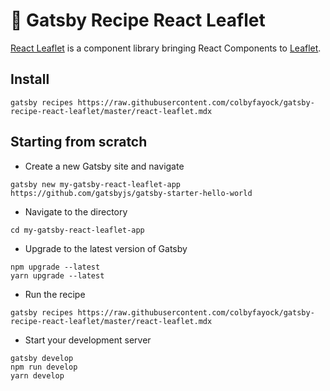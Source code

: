 # 🍃 Gatsby Recipe React Leaflet

[React Leaflet](https://react-leaflet.js.org/) is a component library bringing React Components to [Leaflet](https://leafletjs.com/).

## Install
```
gatsby recipes https://raw.githubusercontent.com/colbyfayock/gatsby-recipe-react-leaflet/master/react-leaflet.mdx
```

## Starting from scratch

* Create a new Gatsby site and navigate
```
gatsby new my-gatsby-react-leaflet-app https://github.com/gatsbyjs/gatsby-starter-hello-world
```
* Navigate to the directory
```
cd my-gatsby-react-leaflet-app
```
* Upgrade to the latest version of Gatsby
```
npm upgrade --latest
yarn upgrade --latest
```
* Run the recipe
```
gatsby recipes https://raw.githubusercontent.com/colbyfayock/gatsby-recipe-react-leaflet/master/react-leaflet.mdx
```
* Start your development server
```
gatsby develop
npm run develop
yarn develop
```
